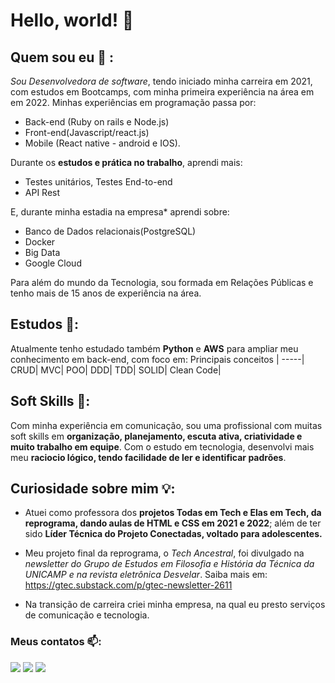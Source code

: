 # Hello, world! 👋
## Quem sou eu 🔭 :
 *Sou Desenvolvedora de software*, tendo iniciado minha carreira em 2021, com estudos em Bootcamps, com minha primeira experiência
   na área em em 2022. 
   Minhas experiências em programação passa por: 
 - Back-end (Ruby on rails e Node.js)
 - Front-end(Javascript/react.js)
 - Mobile (React native - android e IOS).

  Durante os **estudos e prática no trabalho**, aprendi mais:
  - Testes unitários, Testes End-to-end
  - API Rest
    
   E, durante minha estadia na empresa* aprendi sobre:
  - Banco de Dados relacionais(PostgreSQL)
  - Docker
  - Big Data
  - Google Cloud

Para além do mundo da Tecnologia, sou formada em Relações Públicas e tenho mais de 15 anos de experiência na área.
  
## Estudos 📖:
 Atualmente tenho estudado também  **Python** e **AWS** para ampliar meu conhecimento em back-end, com foco em:
Principais conceitos | 
-----|
CRUD|
MVC|
POO|
DDD|
TDD|
SOLID|
Clean Code|

## Soft Skills 🌱: 
 Com minha experiência em comunicação, sou uma profissional com muitas soft skills em **organização, planejamento, escuta ativa, criatividade e muito trabalho em equipe**. 
 Com o estudo em tecnologia, desenvolvi mais meu **raciocio lógico, tendo facilidade de ler e identificar padrões**.
    
## Curiosidade sobre mim 💡:
   - Atuei como professora dos **projetos Todas em Tech e Elas em Tech, da reprograma, dando aulas  de HTML e CSS em 2021 e 2022**; além de ter sido 
  **Líder Técnica do Projeto Conectadas, voltado para adolescentes.**

  - Meu projeto final da reprograma, o *Tech Ancestral*, foi divulgado na *newsletter do Grupo de Estudos em Filosofia e História da Técnica da 
   UNICAMP e na revista eletrônica Desvelar*. Saiba mais em: https://gtec.substack.com/p/gtec-newsletter-2611

  - Na transição de carreira criei minha empresa, na qual eu presto serviços de comunicação e tecnologia.
  
### Meus contatos 📫:
  
 [<img src="https://img.shields.io/badge/LinkedIn-0077B5?style=for-the-badge&logo=linkedin&logoColor=white" />](https://www.linkedin.com/in/jaqueline-de-almeida/) [<img src = "https://img.shields.io/badge/Gmail-D14836?style=for-the-badge&logo=gmail&logoColor=white">](amaracomtecnologia@gmail.com) [<img src = "https://img.shields.io/badge/Discord-7289DA?style=for-the-badge&logo=discord&logoColor=white">](jaquelinedealmeida)
